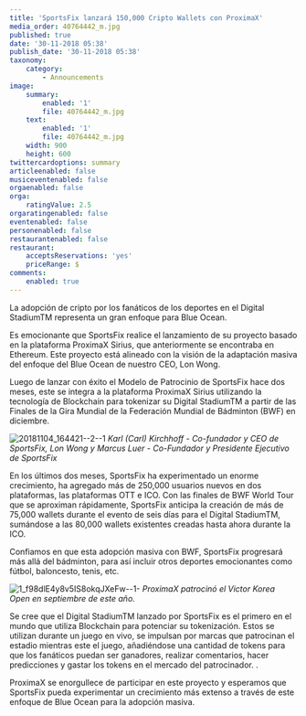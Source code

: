 ```yaml
---
title: 'SportsFix lanzará 150,000 Cripto Wallets con ProximaX'
media_order: 40764442_m.jpg
published: true
date: '30-11-2018 05:38'
publish_date: '30-11-2018 05:38'
taxonomy:
    category:
        - Announcements
image:
    summary:
        enabled: '1'
        file: 40764442_m.jpg
    text:
        enabled: '1'
        file: 40764442_m.jpg
    width: 900
    height: 600
twittercardoptions: summary
articleenabled: false
musiceventenabled: false
orgaenabled: false
orga:
    ratingValue: 2.5
orgaratingenabled: false
eventenabled: false
personenabled: false
restaurantenabled: false
restaurant:
    acceptsReservations: 'yes'
    priceRange: $
comments:
    enabled: true
---
```


La adopción de cripto por los fanáticos de los deportes en el Digital StadiumTM representa un gran enfoque para Blue Ocean.

Es emocionante que SportsFix realice el lanzamiento de su proyecto basado en la plataforma ProximaX Sirius, que anteriormente se encontraba en Ethereum. Este proyecto está alineado con la visión de la adaptación masiva del enfoque del Blue Ocean de nuestro CEO, Lon Wong.

Luego de lanzar con éxito el Modelo de Patrocinio de SportsFix hace dos meses, este se integra a la plataforma ProximaX Sirius utilizando la tecnología de Blockchain para tokenizar su Digital StadiumTM a partir de las Finales de la Gira Mundial de la Federación Mundial de Bádminton (BWF) en diciembre.


![20181104_164421--2--1](/content/images/2018/11/20181104_164421--2--1.jpg)
*Karl (Carl) Kirchhoff - Co-fundador y CEO de SportsFix, Lon Wong y Marcus Luer - Co-Fundador y Presidente Ejecutivo de SportsFix*

En los últimos dos meses, SportsFix ha experimentado un enorme crecimiento, ha agregado más de 250,000 usuarios nuevos en dos plataformas, las plataformas OTT e ICO. Con las finales de BWF World Tour que se aproximan rápidamente, SportsFix anticipa la creación de más de 75,000 wallets durante el evento de seis días para el Digital StadiumTM, sumándose a las 80,000 wallets existentes creadas hasta ahora durante la ICO.

Confiamos en que esta adopción masiva con BWF, SportsFix progresará más allá del bádminton, para así  incluir otros deportes emocionantes como fútbol, baloncesto, tenis, etc.

![1_f98dlE4y8v5IS8okqJXeFw--1-](/content/images/2018/11/1_f98dlE4y8v5IS8okqJXeFw--1-.png)
*ProximaX patrocinó el Victor Korea Open en septiembre de este año.*

Se cree que el Digital StadiumTM lanzado por SportsFix es el primero en el mundo que utiliza Blockchain para potenciar su tokenización. Estos se utilizan durante un juego en vivo, se impulsan por marcas que patrocinan el estadio mientras este el juego, añadiéndose una cantidad de tokens para que los fanáticos puedan ser ganadores, realizar comentarios, hacer predicciones y gastar los tokens en el mercado del patrocinador. .

ProximaX se enorgullece de participar en este proyecto y esperamos que SportsFix pueda experimentar un crecimiento más extenso a través de este enfoque de Blue Ocean para la adopción masiva.
